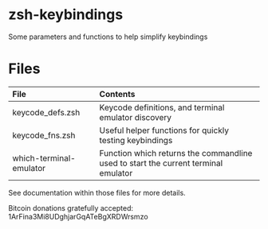 # zsh-keybindings
Some parameters and functions to help simplify keybindings

# Files
| File                    | Contents                                                                           |
|:------------------------|:-----------------------------------------------------------------------------------|
| keycode_defs.zsh        | Keycode definitions, and terminal emulator discovery                               |
| keycode_fns.zsh         | Useful helper functions for quickly testing keybindings                            |
| which-terminal-emulator | Function which returns the commandline used to start the current terminal emulator |

See documentation within those files for more details.

Bitcoin donations gratefully accepted: 1ArFina3Mi8UDghjarGqATeBgXRDWrsmzo

